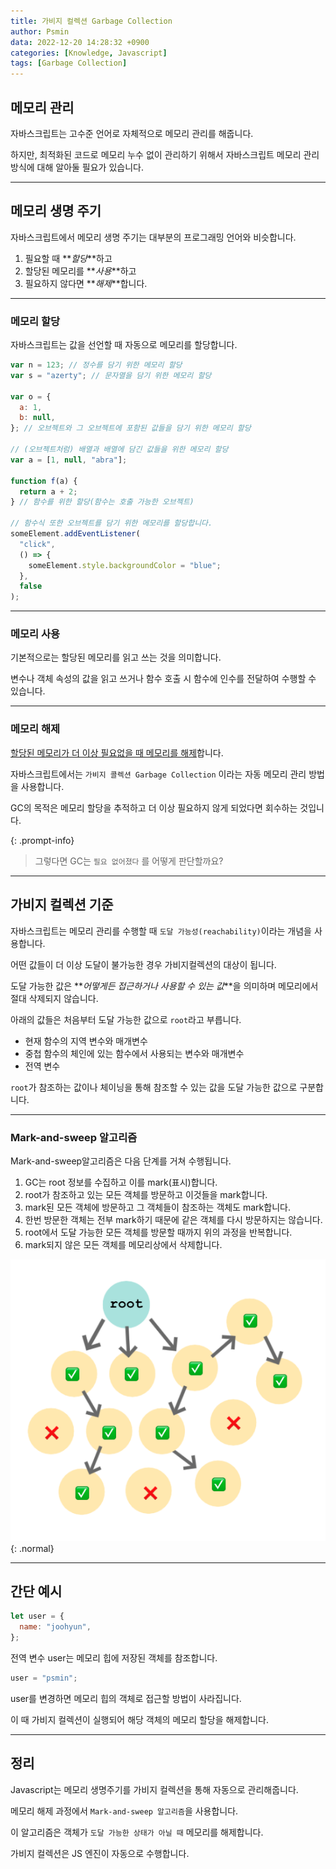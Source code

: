 ```yaml
---
title: 가비지 컬렉션 Garbage Collection
author: Psmin
data: 2022-12-20 14:28:32 +0900
categories: [Knowledge, Javascript]
tags: [Garbage Collection]
---
```


## 메모리 관리

자바스크립트는 고수준 언어로 자체적으로 메모리 관리를 해줍니다.

하지만, 최적화된 코드로 메모리 누수 없이 관리하기 위해서 자바스크립트 메모리 관리 방식에 대해 알아둘 필요가 있습니다.

---

## 메모리 생명 주기

자바스크립트에서 메모리 생명 주기는 대부분의 프로그래밍 언어와 비슷합니다.

1. 필요할 때 **_할당_**하고
2. 할당된 메모리를 **_사용_**하고
3. 필요하지 않다면 **_해제_**합니다.

---

### 메모리 할당

자바스크립트는 값을 선언할 때 자동으로 메모리를 할당합니다.

```js
var n = 123; // 정수를 담기 위한 메모리 할당
var s = "azerty"; // 문자열을 담기 위한 메모리 할당

var o = {
  a: 1,
  b: null,
}; // 오브젝트와 그 오브젝트에 포함된 값들을 담기 위한 메모리 할당

// (오브젝트처럼) 배열과 배열에 담긴 값들을 위한 메모리 할당
var a = [1, null, "abra"];

function f(a) {
  return a + 2;
} // 함수를 위한 할당(함수는 호출 가능한 오브젝트)

// 함수식 또한 오브젝트를 담기 위한 메모리를 할당합니다.
someElement.addEventListener(
  "click",
  () => {
    someElement.style.backgroundColor = "blue";
  },
  false
);
```

---

### 메모리 사용

기본적으로는 할당된 메모리를 읽고 쓰는 것을 의미합니다.

변수나 객체 속성의 값을 읽고 쓰거나 함수 호출 시 함수에 인수를 전달하여 수행할 수 있습니다.

---

### 메모리 해제

<u>할당된 메모리가 더 이상 필요없을 때 메모리를 해제</u>합니다.

자바스크립트에서는 `가비지 콜렉션 Garbage Collection` 이라는 자동 메모리 관리 방법을 사용합니다.

GC의 목적은 메모리 할당을 추적하고 더 이상 필요하지 않게 되었다면 회수하는 것입니다.

{: .prompt-info}

> 그렇다면 GC는 `필요 없어졌다` 를 어떻게 판단할까요?

---

## 가비지 컬렉션 기준

자바스크립트는 메모리 관리를 수행할 때 `도달 가능성(reachability)`이라는 개념을 사용합니다.

어떤 값들이 더 이상 도달이 불가능한 경우 가비지컬렉션의 대상이 됩니다.

도달 가능한 값은 **_어떻게든 접근하거나 사용할 수 있는 값_**을 의미하며 메모리에서 절대 삭제되지 않습니다.

아래의 값들은 처음부터 도달 가능한 값으로 `root`라고 부릅니다.

- 현재 함수의 지역 변수와 매개변수
- 중첩 함수의 체인에 있는 함수에서 사용되는 변수와 매개변수
- 전역 변수

`root`가 참조하는 값이나 체이닝을 통해 참조할 수 있는 값을 도달 가능한 값으로 구분합니다.

---

### Mark-and-sweep 알고리즘

Mark-and-sweep알고리즘은 다음 단계를 거쳐 수행됩니다.

1. GC는 root 정보를 수집하고 이를 mark(표시)합니다.
2. root가 참조하고 있는 모든 객체를 방문하고 이것들을 mark합니다.
3. mark된 모든 객체에 방문하고 그 객체들이 참조하는 객체도 mark합니다.
4. 한번 방문한 객체는 전부 mark하기 때문에 같은 객체를 다시 방문하지는 않습니다.
5. root에서 도달 가능한 모든 객체를 방문할 때까지 위의 과정을 반복합니다.
6. mark되지 않은 모든 객체를 메모리상에서 삭제합니다.

![mark-and-sweep](/assets/img/mark-and-sweep.png){: .normal}

---

## 간단 예시

```js
let user = {
  name: "joohyun",
};
```

전역 변수 user는 메모리 힙에 저장된 객체를 참조합니다.

```js
user = "psmin";
```

user를 변경하면 메모리 힙의 객체로 접근할 방법이 사라집니다.

이 때 가비지 컬렉션이 실행되어 해당 객체의 메모리 할당을 해제합니다.

---

## 정리

Javascript는 메모리 생명주기를 가비지 컬렉션을 통해 자동으로 관리해줍니다.

메모리 해제 과정에서 `Mark-and-sweep 알고리즘`을 사용합니다.

이 알고리즘은 객체가 `도달 가능한 상태가 아닐 때` 메모리를 해제합니다.

가비지 컬렉션은 JS 엔진이 자동으로 수행합니다.
